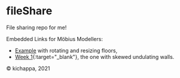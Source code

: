 # fileShare
File sharing repo for me!

Embedded Links for Möbius Modellers:
- [Example](https://mobius-08.design-automation.net/editor?file=https:%2F%2Fkichappa.github.io%2FfileShare%2Fw1_s3_u3_demo_law_curves_exp.mob&node=1&defaultViewer=cad) with rotating and resizing floors,
- [Week 1](https://mobius-08.design-automation.net/dashboard?file=https:%2F%2Fkichappa.github.io%2FfileShare%2FWeek1_Coding_Assignment.mob&node=1&defaultViewer=cad){:target="_blank"}, the one with skewed undulating walls. 

©️ kichappa, 2021

